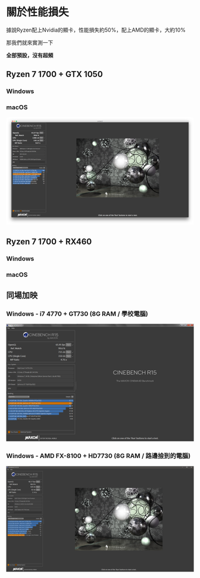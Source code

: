 # 關於性能損失

據說Ryzen配上Nvidia的顯卡，性能損失約50%，配上AMD的顯卡，大約10%

那我們就來實測一下

**全部預設，沒有超頻**

## Ryzen 7 1700 + GTX 1050

### Windows



### macOS

![](../.gitbook/assets/r15.png)

## Ryzen 7 1700 + RX460

### Windows



### macOS



## 同場加映

### Windows - i7 4770 + GT730 \(8G RAM / 學校電腦\)

![](../.gitbook/assets/gt730.png)

### Windows - AMD FX-8100 + HD7730 \(8G RAM / 路邊撿到的電腦\)

![](../.gitbook/assets/r15.PNG)

